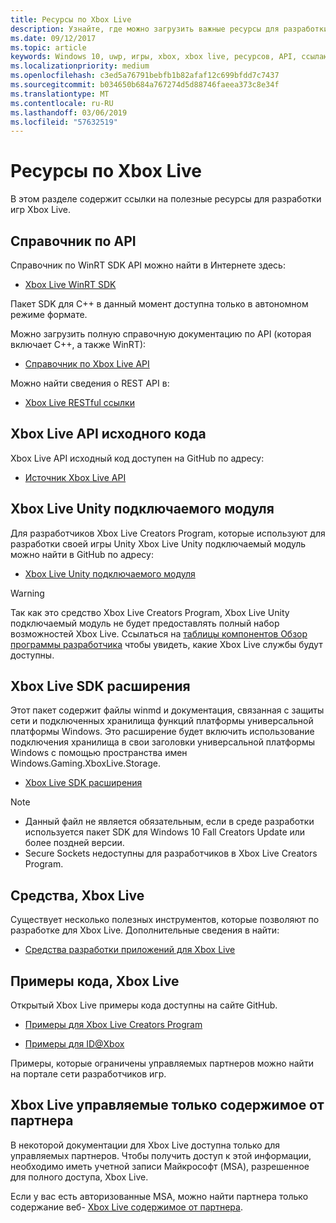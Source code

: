 ```yaml
---
title: Ресурсы по Xbox Live
description: Узнайте, где можно загрузить важные ресурсы для разработки приложений Xbox Live.
ms.date: 09/12/2017
ms.topic: article
keywords: Windows 10, uwp, игры, xbox, xbox live, ресурсов, API, ссылаются на
ms.localizationpriority: medium
ms.openlocfilehash: c3ed5a76791bebfb1b82afaf12c699bfdd7c7437
ms.sourcegitcommit: b034650b684a767274d5d88746faeea373c8e34f
ms.translationtype: MT
ms.contentlocale: ru-RU
ms.lasthandoff: 03/06/2019
ms.locfileid: "57632519"
---
```

# <a name="xbox-live-resources"></a>Ресурсы по Xbox Live

В этом разделе содержит ссылки на полезные ресурсы для разработки игр Xbox Live.

## <a name="api-reference"></a>Справочник по API

Справочник по WinRT SDK API можно найти в Интернете здесь:

* [Xbox Live WinRT SDK](https://docs.microsoft.com/en-us/dotnet/api/?view=xboxlive-dotnet-2017.11.20171204.01)

Пакет SDK для C++ в данный момент доступна только в автономном режиме формате.

Можно загрузить полную справочную документацию по API (которая включает C++, а также WinRT):

* [Справочник по Xbox Live API](https://aka.ms/xboxliveuwpdocs)

Можно найти сведения о REST API в:

* [Xbox Live RESTful ссылки](xbox-live-rest/atoc-xboxlivews-reference.md)


## <a name="xbox-live-api-source-code"></a>Xbox Live API исходного кода

Xbox Live API исходный код доступен на GitHub по адресу:

* [Источник Xbox Live API](https://github.com/Microsoft/xbox-live-api)

## <a name="xbox-live-unity-plug-in"></a>Xbox Live Unity подключаемого модуля

Для разработчиков Xbox Live Creators Program, которые используют для разработки своей игры Unity Xbox Live Unity подключаемый модуль можно найти в GitHub по адресу:

* [Xbox Live Unity подключаемого модуля](https://github.com/Microsoft/xbox-live-unity-plugin)

> [!WARNING]
> Так как это средство Xbox Live Creators Program, Xbox Live Unity подключаемый модуль не будет предоставлять полный набор возможностей Xbox Live. Ссылаться на [таблицы компонентов Обзор программы разработчика](developer-program-overview.md#feature-table) чтобы увидеть, какие Xbox Live службы будут доступны.

## <a name="xbox-live-platform-extensions-sdk"></a>Xbox Live SDK расширения

Этот пакет содержит файлы winmd и документация, связанная с защиты сети и подключенных хранилища функций платформы универсальной платформы Windows. Это расширение будет включить использование подключения хранилища в свои заголовки универсальной платформы Windows с помощью пространства имен Windows.Gaming.XboxLive.Storage.

* [Xbox Live SDK расширения](https://aka.ms/xblextsdk)

> [!NOTE]
> - Данный файл не является обязательным, если в среде разработки используется пакет SDK для Windows 10 Fall Creators Update или более поздней версии.
> - Secure Sockets недоступны для разработчиков в Xbox Live Creators Program.

## <a name="xbox-live-tools"></a>Средства, Xbox Live

Существует несколько полезных инструментов, которые позволяют по разработке для Xbox Live. Дополнительные сведения в найти:

* [Средства разработки приложений для Xbox Live](tools/tools.md)

## <a name="xbox-live-code-samples"></a>Примеры кода, Xbox Live

Открытый Xbox Live примеры кода доступны на сайте GitHub.

* [Примеры для Xbox Live Creators Program](https://github.com/Microsoft/xbox-live-samples/tree/master/Samples/CreatorsSDK)

* [Примеры для ID@Xbox](https://github.com/Microsoft/xbox-live-samples/tree/master/Samples/ID%40XboxSDK)

Примеры, которые ограничены управляемых партнеров можно найти на портале сети разработчиков игр.

## <a name="xbox-live-managed-partner-only-content"></a>Xbox Live управляемые только содержимое от партнера

В некоторой документации для Xbox Live доступна только для управляемых партнеров. Чтобы получить доступ к этой информации, необходимо иметь учетной записи Майкрософт (MSA), разрешенное для полного доступа, Xbox Live.

Если у вас есть авторизованные MSA, можно найти партнера только содержание веб- [Xbox Live содержимое от партнера](https://developer.microsoft.com/en-us/games/xbox/docs/xboxlive/xbox-live-partners/partner-content).
